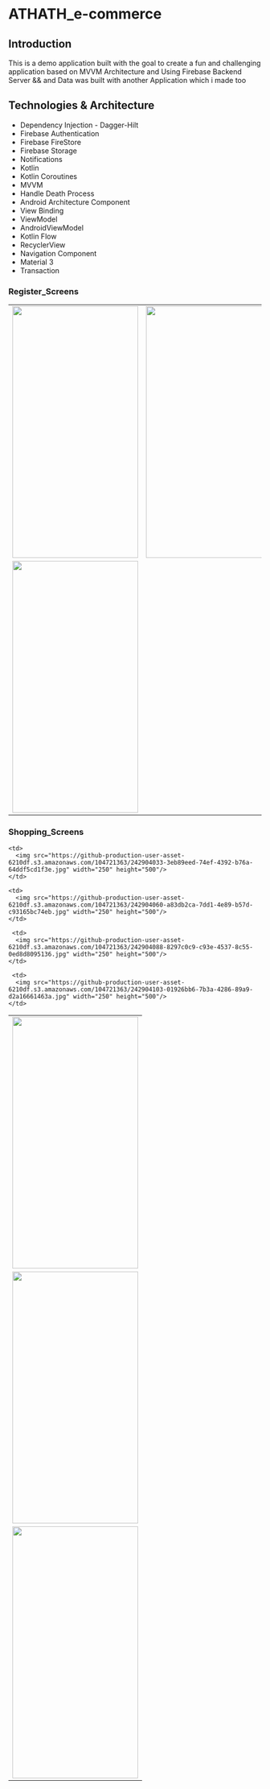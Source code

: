 # ATHATH_e-commerce

## Introduction
This is a demo application built with the goal to create a fun and challenging application based on MVVM Architecture and Using Firebase Backend Server &&
and Data was built with another Application which i made too 

## Technologies & Architecture 
* Dependency Injection - Dagger-Hilt
* Firebase Authentication
* Firebase FireStore
* Firebase Storage
* Notifications
* Kotlin
* Kotlin Coroutines
* MVVM
* Handle Death Process
* Android Architecture Component
* View Binding
* ViewModel
* AndroidViewModel
* Kotlin Flow
* RecyclerView
* Navigation Component
* Material 3 
* Transaction


### Register_Screens

<table>
  <tr>
    <td>
      <img src="https://github-production-user-asset-6210df.s3.amazonaws.com/104721363/242902948-d4af62a6-eae8-4859-97a1-d401b08ebc72.jpg" width="250" height="500"/>
    </td>
    <td>
      <img src="https://github-production-user-asset-6210df.s3.amazonaws.com/104721363/242902557-b5582b64-d4fa-468a-b6a0-d15601d3dd64.jpg" width="250" height="500"/>
    </td>
    <td>
      <img src="https://github-production-user-asset-6210df.s3.amazonaws.com/104721363/242903132-dc3d2e43-0010-4ce6-9ed2-b8bb5b5a683d.jpg" width="250" height="500"/>
    </td>
  </tr>
  
  <tr>
    <td>
      <img src="https://github-production-user-asset-6210df.s3.amazonaws.com/104721363/242903264-6ec8fa57-76ae-44e3-8027-a73c0851e666.jpg" width="250" height="500"/>
    </td>
  </tr>
 
  
</table>



### Shopping_Screens

<table>
  <tr>
    <td>
      <img src="https://github-production-user-asset-6210df.s3.amazonaws.com/104721363/242903924-8f66177f-0a99-4033-b9fc-4c8d420b68c0.jpg" width="250" height="500"/>
    </td>
    
    <td>
      <img src="https://github-production-user-asset-6210df.s3.amazonaws.com/104721363/242904033-3eb89eed-74ef-4392-b76a-64ddf5cd1f3e.jpg" width="250" height="500"/>
    </td>
    
    <td>
      <img src="https://github-production-user-asset-6210df.s3.amazonaws.com/104721363/242904060-a83db2ca-7dd1-4e89-b57d-c93165bc74eb.jpg" width="250" height="500"/>
    </td>
    
  </tr>
  
  
  <tr>
    <td>
      <img src="https://github-production-user-asset-6210df.s3.amazonaws.com/104721363/242904073-27a8934d-5aae-4959-8a20-e7d9541d5d26.jpg" width="250" height="500"/>
    </td>
    
     <td>
      <img src="https://github-production-user-asset-6210df.s3.amazonaws.com/104721363/242904088-8297c0c9-c93e-4537-8c55-0ed8d8095136.jpg" width="250" height="500"/>
    </td>
    
     <td>
      <img src="https://github-production-user-asset-6210df.s3.amazonaws.com/104721363/242904103-01926bb6-7b3a-4286-89a9-d2a16661463a.jpg" width="250" height="500"/>
    </td>
    
  </tr>
  
  
  <tr>
     <td>
      <img src="https://github-production-user-asset-6210df.s3.amazonaws.com/104721363/242904123-e8a2517c-fadc-4afa-958a-c8d38aaefc50.jpg" width="250" height="500"/>
    </td>
  </tr>
 
  
</table>





